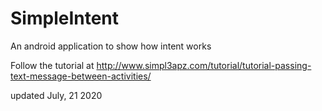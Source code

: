 # SimpleIntent
An android application to show how intent works

Follow the tutorial at http://www.simpl3apz.com/tutorial/tutorial-passing-text-message-between-activities/

updated July, 21 2020
